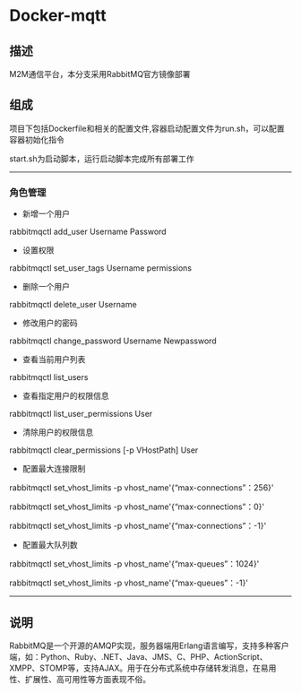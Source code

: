 # Docker-mqtt

## 描述

M2M通信平台，本分支采用RabbitMQ官方镜像部署

## 组成

项目下包括Dockerfile和相关的配置文件,容器启动配置文件为run.sh，可以配置容器初始化指令

start.sh为启动脚本，运行启动脚本完成所有部署工作


---

### 角色管理

- 新增一个用户

rabbitmqctl  add_user  Username  Password

-  设置权限

rabbitmqctl set_user_tags Username  permissions  


- 删除一个用户

rabbitmqctl  delete_user  Username

- 修改用户的密码

rabbitmqctl  change_password  Username  Newpassword

- 查看当前用户列表

rabbitmqctl  list_users

- 查看指定用户的权限信息

rabbitmqctl  list_user_permissions  User

-  清除用户的权限信息

rabbitmqctl  clear_permissions  [-p VHostPath]  User


- 配置最大连接限制

rabbitmqctl set_vhost_limits -p vhost_name'{“max-connections”：256}'

rabbitmqctl set_vhost_limits -p vhost_name'{“max-connections”：0}'

rabbitmqctl set_vhost_limits -p vhost_name'{“max-connections”：-1}'

- 配置最大队列数

rabbitmqctl set_vhost_limits -p vhost_name'{“max-queues”：1024}'

rabbitmqctl set_vhost_limits -p vhost_name'{“max-queues”：-1}'

---


## 说明

RabbitMQ是一个开源的AMQP实现，服务器端用Erlang语言编写，支持多种客户端，如：Python、Ruby、.NET、Java、JMS、C、PHP、ActionScript、XMPP、STOMP等，支持AJAX。用于在分布式系统中存储转发消息，在易用性、扩展性、高可用性等方面表现不俗。
